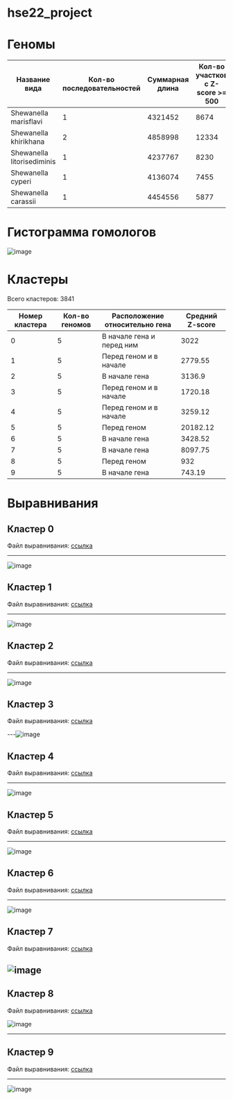 # hse22_project
# Геномы
|Название вида|Кол-во последовательностей|Суммарная длина|Кол-во участков с Z-score >= 500|Суммарная длина участков с Z-score >= 500|Кол-во аннотированных генов|Доля аннотированных генов|
|-|-|-|-|-|-|-|
|Shewanella marisflavi|1|4321452|8674|49294|3287|90.18%|
|Shewanella khirikhana|2|4858998|12334|3645|2518|88.82%|
|Shewanella litorisediminis|1|4237767|8230|106489|3280 |90.93%|
|Shewanella cyperi|1|4136074|7455|84851|3173|89.94%|
|Shewanella carassii|1|4454556|5877|73013|3383|88.63%|
# Гистограмма гомологов
![image](https://user-images.githubusercontent.com/93290073/173889579-3b8e5244-b55c-4839-9549-e367cf3823de.png)


# Кластеры

Всего кластеров: 3841

|Номер кластера|Кол-во геномов|Расположение относительно гена|Средний Z-score|
|-|-|-|-|
|0|5| В начале гена и перед ним |3022|
|1|5| Перед геном и в начале |2779.55|
|2|5| В начале гена|3136.9|
|3|5| Перед геном и в начале|1720.18|
|4|5| Перед геном и в начале|3259.12|
|5|5| Перед геном|20182.12|
|6|5| В начале гена|3428.52|
|7|5| В начале гена|8097.75|
|8|5| Перед геном |932|
|9|5| В начале гена |743.19|


# Выравнивания
## Кластер 0

Файл выравнивания: [ссылка](/data/alignment/0.aln) 

---
![image](https://user-images.githubusercontent.com/93290073/173915127-a7c10a2f-0c9e-44ec-83fa-bc958ab90ab2.png)

## Кластер 1

Файл выравнивания: [ссылка](/data/alignment/1.aln) 

---
![image](https://user-images.githubusercontent.com/93290073/173913046-14e53d89-dcf2-4119-ac22-11e96fe50b6a.png)
## Кластер 2

Файл выравнивания: [ссылка](/data/alignment/2.aln) 

---
![image](https://user-images.githubusercontent.com/93290073/173913275-9e538e13-44a9-42ea-a0cd-b56f5f388f98.png)
## Кластер 3

Файл выравнивания: [ссылка](/data/alignment/3.aln) 

---![image](https://user-images.githubusercontent.com/93290073/173913446-db581324-6f4d-432a-8134-6f430d7099a8.png)
## Кластер 4

Файл выравнивания: [ссылка](/data/alignment/4.aln) 

---
![image](https://user-images.githubusercontent.com/93290073/173913581-3ac873a1-3de1-4383-9b54-0208e3619241.png)

## Кластер 5

Файл выравнивания: [ссылка](/data/alignment/5.aln) 

---
![image](https://user-images.githubusercontent.com/93290073/173913890-cbd36db6-34fa-43e7-bb80-0f7345414265.png)
## Кластер 6

Файл выравнивания: [ссылка](/data/alignment/6.aln) 

---
![image](https://user-images.githubusercontent.com/93290073/173913998-4fc500b1-bca2-4805-b334-4e48b80a8487.png)
## Кластер 7

Файл выравнивания: [ссылка](/data/alignment/7.aln) 

![image](https://user-images.githubusercontent.com/93290073/173914137-034a7514-0654-4157-92d2-9cc75fb7d38d.png)
---

## Кластер 8

Файл выравнивания: [ссылка](/data/alignment/8.aln) 

![image](https://user-images.githubusercontent.com/93290073/173916059-e6058d2b-f885-4e17-b2e2-324bdbb41093.png)

---
## Кластер 9

Файл выравнивания: [ссылка](/data/alignment/9.aln) 

---
![image](https://user-images.githubusercontent.com/93290073/173914308-79ff69c2-f599-4b2f-8757-6c07d8cf5c5f.png)



